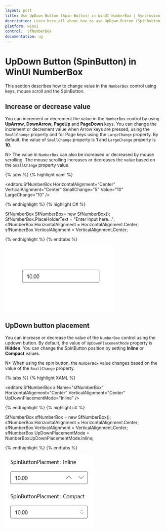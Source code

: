 ```yaml
---
layout: post
title: Use UpDown Button (Spin Button) in WinUI NumberBox | Syncfusion
description: Learn here all about how to use UpDown Button (SpinButton) in Syncfusion WinUI NumberBox (SfNumberBox) control and more.
platform: winui
control:  SfNumberBox
documentation: ug
---
```


# UpDown Button (SpinButton) in WinUI NumberBox

This section describes how to change value in the `NumberBox` control using keys, mouse scroll and the SpinButton.

## Increase or decrease value

You can increment or decrement the value in the `NumberBox` control by using **UpArrow**, **DownArrow**, **PageUp** and **PageDown** keys. You can change the increment or decrement value when Arrow keys are pressed, using the `SmallChange` property and for Page keys using the `LargeChange` property. By default, the value of `SmallChange` property is **1** and `LargeChange` property  is **10**.

N> The value in `NumberBox` can also be increased or decreased by mouse scrolling. The mouse scrolling increases or decreases the value based on the `SmallChange` property value.

{% tabs %}
{% highlight xaml %}

<editors:SfNumberBox HorizontalAlignment="Center" VerticalAlignment="Center" SmallChange="5" Value="10" LargeChange="10" />

{% endhighlight %}
{% highlight C# %}

SfNumberBox SfNumberBox= new SfNumberBox();
SfNumberBox.PlaceHolderText = "Enter input here...";
sfNumberBox.HorizontalAlignment = HorizontalAlignment.Center;
sfNumberBox.VerticalAlignment = VerticalAlignment.Center;

{% endhighlight %}
{% endtabs %}

![WinUI NumberBox Watermark Text](GettingStarted_images/valuechange-bykeys.gif)

## UpDown button placement

You can increase or decrease the value of the `NumberBox` control using the updown button. By default, the value of `UpDownPlacementMode` property is **Hidden**. You can change the SpinButton position by setting **Inline** or **Compact** values.

N> When using the spin button, the `NumberBox` value changes based on the value of the `SmallChange` property.

{% tabs %}
{% highlight XAML %}

<editors:SfNumberBox x:Name="sfNumberBox" 
                     HorizontalAlignment="Center" VerticalAlignment="Center" UpDownPlacementMode="Inline" />

{% endhighlight %}
{% highlight c# %}

SfNumberBox sfNumberBox = new SfNumberBox();
sfNumberBox.HorizontalAlignment = HorizontalAlignment.Center;
sfNumberBox.VerticalAlignment = VerticalAlignment.Center;
sfNumberBox.UpDownPlacementMode = NumberBoxUpDownPlacementMode.Inline;

{% endhighlight %}
{% endtabs %}

![UpDown Placement in WinUI NumberBox](SpinButton_images/spinbuttonPlacement_img.png)
